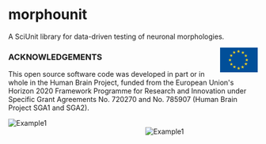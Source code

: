 # morphounit
A SciUnit library for data-driven testing of neuronal morphologies.

<div><img src="https://raw.githubusercontent.com/appukuttan-shailesh/morphounit/master/eu_logo.jpg" alt="EU Logo" width="15%" align="right"></div>

### ACKNOWLEDGEMENTS
This open source software code was developed in part or in whole in the Human Brain Project, funded from the European Union's Horizon 2020 Framework Programme for Research and Innovation under Specific Grant Agreements No. 720270 and No. 785907 (Human Brain Project SGA1 and SGA2).

<div><img src="https://github.com/pedroernesto/morphounit/blob/master/prediction_allPlots_axon_FSI_pop.pdf.png" alt="Example1" width="45%" align="below"></div>
<div><img src="https://github.com/pedroernesto/morphounit/blob/master/score_barPlots_FSI_mean.png" alt="Example1" width="45%" align="right"></div>

